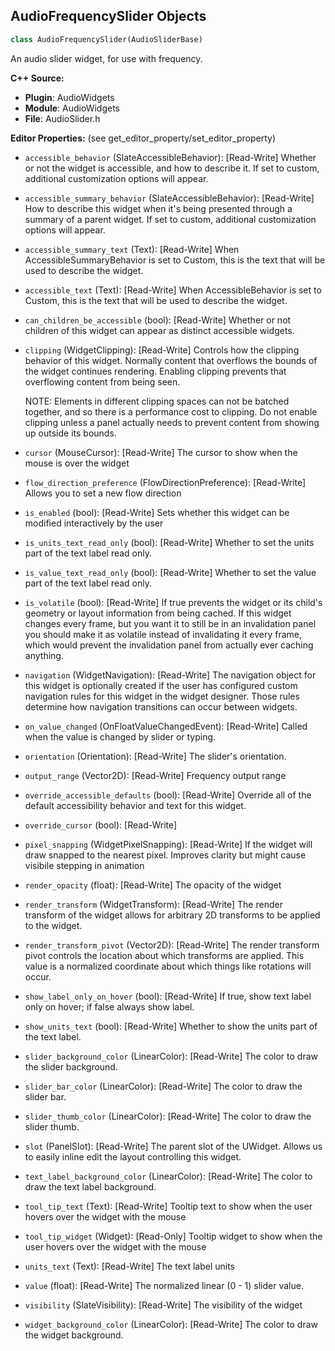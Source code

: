## AudioFrequencySlider Objects

```python
class AudioFrequencySlider(AudioSliderBase)
```

An audio slider widget, for use with frequency.

**C++ Source:**

- **Plugin**: AudioWidgets
- **Module**: AudioWidgets
- **File**: AudioSlider.h

**Editor Properties:** (see get_editor_property/set_editor_property)

- ``accessible_behavior`` (SlateAccessibleBehavior):  [Read-Write] Whether or not the widget is accessible, and how to describe it. If set to custom, additional customization options will appear.
- ``accessible_summary_behavior`` (SlateAccessibleBehavior):  [Read-Write] How to describe this widget when it's being presented through a summary of a parent widget. If set to custom, additional customization options will appear.
- ``accessible_summary_text`` (Text):  [Read-Write] When AccessibleSummaryBehavior is set to Custom, this is the text that will be used to describe the widget.
- ``accessible_text`` (Text):  [Read-Write] When AccessibleBehavior is set to Custom, this is the text that will be used to describe the widget.
- ``can_children_be_accessible`` (bool):  [Read-Write] Whether or not children of this widget can appear as distinct accessible widgets.
- ``clipping`` (WidgetClipping):  [Read-Write] Controls how the clipping behavior of this widget.  Normally content that overflows the
  bounds of the widget continues rendering.  Enabling clipping prevents that overflowing content
  from being seen.

  NOTE: Elements in different clipping spaces can not be batched together, and so there is a
  performance cost to clipping.  Do not enable clipping unless a panel actually needs to prevent
  content from showing up outside its bounds.
- ``cursor`` (MouseCursor):  [Read-Write] The cursor to show when the mouse is over the widget
- ``flow_direction_preference`` (FlowDirectionPreference):  [Read-Write] Allows you to set a new flow direction
- ``is_enabled`` (bool):  [Read-Write] Sets whether this widget can be modified interactively by the user
- ``is_units_text_read_only`` (bool):  [Read-Write] Whether to set the units part of the text label read only.
- ``is_value_text_read_only`` (bool):  [Read-Write] Whether to set the value part of the text label read only.
- ``is_volatile`` (bool):  [Read-Write] If true prevents the widget or its child's geometry or layout information from being cached.  If this widget
  changes every frame, but you want it to still be in an invalidation panel you should make it as volatile
  instead of invalidating it every frame, which would prevent the invalidation panel from actually
  ever caching anything.
- ``navigation`` (WidgetNavigation):  [Read-Write] The navigation object for this widget is optionally created if the user has configured custom
  navigation rules for this widget in the widget designer.  Those rules determine how navigation transitions
  can occur between widgets.
- ``on_value_changed`` (OnFloatValueChangedEvent):  [Read-Write] Called when the value is changed by slider or typing.
- ``orientation`` (Orientation):  [Read-Write] The slider's orientation.
- ``output_range`` (Vector2D):  [Read-Write] Frequency output range
- ``override_accessible_defaults`` (bool):  [Read-Write] Override all of the default accessibility behavior and text for this widget.
- ``override_cursor`` (bool):  [Read-Write]
- ``pixel_snapping`` (WidgetPixelSnapping):  [Read-Write] If the widget will draw snapped to the nearest pixel.  Improves clarity but might cause visibile stepping in animation
- ``render_opacity`` (float):  [Read-Write] The opacity of the widget
- ``render_transform`` (WidgetTransform):  [Read-Write] The render transform of the widget allows for arbitrary 2D transforms to be applied to the widget.
- ``render_transform_pivot`` (Vector2D):  [Read-Write] The render transform pivot controls the location about which transforms are applied.
  This value is a normalized coordinate about which things like rotations will occur.
- ``show_label_only_on_hover`` (bool):  [Read-Write] If true, show text label only on hover; if false always show label.
- ``show_units_text`` (bool):  [Read-Write] Whether to show the units part of the text label.
- ``slider_background_color`` (LinearColor):  [Read-Write] The color to draw the slider background.
- ``slider_bar_color`` (LinearColor):  [Read-Write] The color to draw the slider bar.
- ``slider_thumb_color`` (LinearColor):  [Read-Write] The color to draw the slider thumb.
- ``slot`` (PanelSlot):  [Read-Write] The parent slot of the UWidget.  Allows us to easily inline edit the layout controlling this widget.
- ``text_label_background_color`` (LinearColor):  [Read-Write] The color to draw the text label background.
- ``tool_tip_text`` (Text):  [Read-Write] Tooltip text to show when the user hovers over the widget with the mouse
- ``tool_tip_widget`` (Widget):  [Read-Only] Tooltip widget to show when the user hovers over the widget with the mouse
- ``units_text`` (Text):  [Read-Write] The text label units
- ``value`` (float):  [Read-Write] The normalized linear (0 - 1) slider value.
- ``visibility`` (SlateVisibility):  [Read-Write] The visibility of the widget
- ``widget_background_color`` (LinearColor):  [Read-Write] The color to draw the widget background.

<a id="unreal.AudioVectorscope"></a>